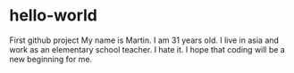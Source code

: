 # hello-world
First github project
My name is Martin. I am 31 years old. I live in asia and work as an elementary school teacher. I hate it. 
I hope that coding will be a new beginning for me.

